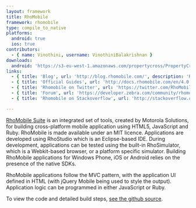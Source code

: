 ```yaml
---
layout: framework
title: RhoMobile
framework: rhomobile
type: compile_to_native
platforms:
  android: true
  ios: true
contributors:
  - { name: Vinothini, username: VinothiniBalakrishnan }
downloads:
  android: 'https://s3-eu-west-1.amazonaws.com/propertycross/PropertyCross-rhomobile-719f1c8bfd54d55d3e4afc173624611f5c125dad.apk'
links:
  - { title: 'Blog', url: 'http://blog.rhomobile.com/', description: 'Rhomobile''s blog is updated relatively frequently with information about new releases.' }
  - { title: 'Official Guides', url: 'http://docs.rhomobile.com/en/4.0.0/guide/welcome', description: 'Guides describing how to perform common tasks using Rhomobile. ' }
  - { title: 'Rhomobile on Twitter', url: 'https://twitter.com/RhoMobile', description: 'Rhomobile''s Twitter regularly posts interesting articles related to the framework and Android in general. It can also be used to keep up to date with releases.' }
  - { title: 'Forum', url: 'https://developer.zebra.com/community/rhomobile-suite/rhomobile-community', description: 'The Rhomobile forums are reasonably active and are a great place to post your experience with the framework and to seek or provide help.' }
  - { title: 'Rhomobile on Stackoverflow', url: 'http://stackoverflow.com/questions/tagged/rhomobile', description: 'A wide variety of questions and answers relating to Rhomobile.' }

---
```


[RhoMobile Suite](http://www.motorola.com/Business/US-EN/Business+Product+and+Services/Software+and+Applications/RhoMobile+Suite) is an integrated set of tools, created by Motorola Solutions, for building cross-platform  mobile application using HTML5, JavaScript and Ruby. RhoMobile is made available under an MIT licence. Applications are developed using RhoStudio which is an Eclipse-based IDE. During development, applications can be tested using the built-in RhoSimulator, which is a Webkit-based browser, or a platform specific simulator. Building RhoMobile applications for Windows Phone, iOS or Android relies on the presence of the native SDKs.

RhoMobile applications follow the MVC pattern, with the application UI defined in HTML (with jQuery Mobile being used to style the output). Application logic can be programmed in either JavaScript or Ruby.



To view the code and detailed build steps, <a href='{{ site.githuburl }}/tree/master/rhomobile'>see the github source</a>.

